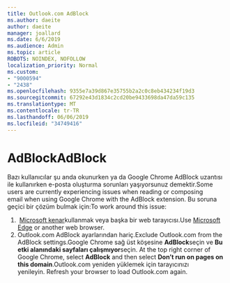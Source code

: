 ```yaml
---
title: Outlook.com AdBlock
ms.author: daeite
author: daeite
manager: joallard
ms.date: 6/6/2019
ms.audience: Admin
ms.topic: article
ROBOTS: NOINDEX, NOFOLLOW
localization_priority: Normal
ms.custom:
- "9000594"
- "2438"
ms.openlocfilehash: 9355e7a39d867e35755b2a2c0c8eb434234f19d3
ms.sourcegitcommit: 67292e43d1834c2cd20be9433698da47da59c135
ms.translationtype: MT
ms.contentlocale: tr-TR
ms.lasthandoff: 06/06/2019
ms.locfileid: "34749416"
---
```

# <a name="adblock"></a><span data-ttu-id="12219-102">AdBlock</span><span class="sxs-lookup"><span data-stu-id="12219-102">AdBlock</span></span>

<span data-ttu-id="12219-103">Bazı kullanıcılar şu anda okunurken ya da Google Chrome AdBlock uzantısı ile kullanırken e-posta oluşturma sorunları yaşıyorsunuz demektir.</span><span class="sxs-lookup"><span data-stu-id="12219-103">Some users are currently experiencing issues when reading or composing email when using Google Chrome with the AdBlock extension.</span></span> <span data-ttu-id="12219-104">Bu soruna geçici bir çözüm bulmak için:</span><span class="sxs-lookup"><span data-stu-id="12219-104">To work around this issue:</span></span>

1. <span data-ttu-id="12219-105"> [Microsoft kenar](https://www.microsoft.com/windows/microsoft-edge)kullanmak veya başka bir web tarayıcısı.</span><span class="sxs-lookup"><span data-stu-id="12219-105">Use [Microsoft Edge](https://www.microsoft.com/windows/microsoft-edge) or another web browser.</span></span>
1. <span data-ttu-id="12219-106">Outlook.com AdBlock ayarlarından hariç.</span><span class="sxs-lookup"><span data-stu-id="12219-106">Exclude Outlook.com from the AdBlock settings.</span></span><span data-ttu-id="12219-107">Google Chrome sağ üst köşesine **AdBlock**seçin ve **Bu etki alanındaki sayfaları çalışmıyor**seçin.</span><span class="sxs-lookup"><span data-stu-id="12219-107"> At the top right corner of Google Chrome, select **AdBlock** and then select **Don’t run on pages on this domain**.</span></span><span data-ttu-id="12219-108">Outlook.com yeniden yüklemek için tarayıcınızı yenileyin.</span><span class="sxs-lookup"><span data-stu-id="12219-108"> Refresh your browser to load Outlook.com again.</span></span>